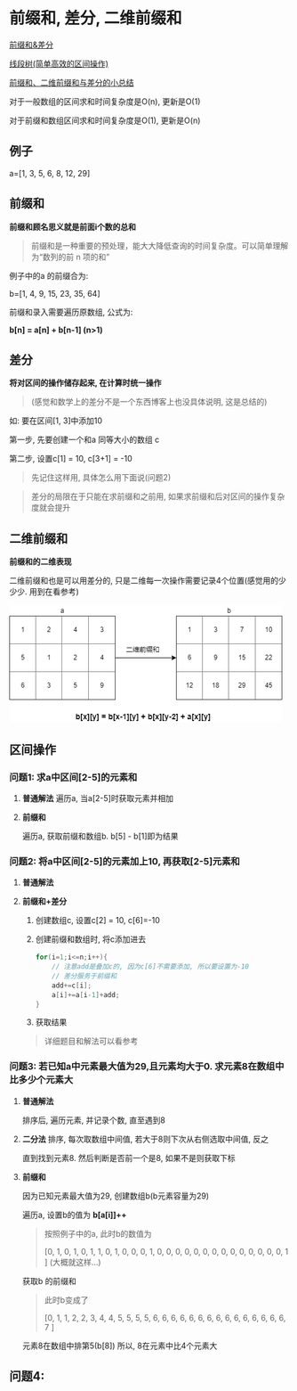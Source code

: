 # 前缀和, 差分, 二维前缀和

[前缀和&差分](http://wiki.edwiv.com/basic/prefix-sum/#_1)

[线段树(简单高效的区间操作)](https://blog.csdn.net/weixin_43843835/article/details/88750190#_1)

[前缀和、二维前缀和与差分的小总结](https://blog.csdn.net/k_r_forever/article/details/81775899)

对于一般数组的区间求和时间复杂度是O(n), 更新是O(1)

对于前缀和数组区间求和时间复杂度是O(1), 更新是O(n)



## 例子

a=[1, 3, 5, 6, 8, 12, 29]



## 前缀和

**前缀和顾名思义就是前面i个数的总和**

>   前缀和是一种重要的预处理，能大大降低查询的时间复杂度。可以简单理解为“数列的前 n 项的和” 

例子中的a 的前缀合为: 

b=[1, 4, 9, 15, 23, 35, 64]

前缀和录入需要遍历原数组, 公式为: 

**b[n] = a[n] + b[n-1] (n>1)**



## 差分

**将对区间的操作储存起来, 在计算时统一操作**

>    (感觉和数学上的差分不是一个东西博客上也没具体说明, 这是总结的)

如: 要在区间[1, 3]中添加10

第一步, 先要创建一个和a 同等大小的数组 c

第二步, 设置c[1] = 10, c[3+1] = -10

>   先记住这样用, 具体怎么用下面说(问题2)



>   差分的局限在于只能在求前缀和之前用, 如果求前缀和后对区间的操作复杂度就会提升



## 二维前缀和

**前缀和的二维表现**

二维前缀和也是可以用差分的, 只是二维每一次操作需要记录4个位置(感觉用的少少少. 用到在看参考)

![二维前缀和](区间操作-前缀和,差分,二维前缀和.assets/image-20191127102935672.png)



## 区间操作

### 问题1: 求a中区间[2-5]的元素和

1.  **普通解法**
    遍历a, 当a[2-5]时获取元素并相加

2.  **前缀和**

    遍历a, 获取前缀和数组b. b[5] - b[1]即为结果



### 问题2: 将a中区间[2-5]的元素加上10, 再获取[2-5]元素和

1.  **普通解法**

  

2.  **前缀和+差分**

    1.  创建数组c, 设置c[2] = 10, c[6]=-10

    2.  创建前缀和数组时, 将c添加进去

        ```java
        for(i=1;i<=n;i++){
            // 注意add是叠加c的, 因为c[6]不需要添加, 所以要设置为-10
            // 差分服务于前缀和
        	add+=c[i]; 
        	a[i]+=a[i-1]+add;
        }
        ```

    3.  获取结果

    >   详细题目和解法可以看参考



### 问题3: 若已知a中元素最大值为29,且元素均大于0. 求元素8在数组中比多少个元素大

 1.    **普通解法**

       排序后, 遍历元素, 并记录个数, 直至遇到8

2. **二分法**
    排序, 每次取数组中间值, 若大于8则下次从右侧选取中间值, 反之

    直到找到元素8. 然后判断是否前一个是8, 如果不是则获取下标

3. **前缀和**

    因为已知元素最大值为29, 创建数组b(b元素容量为29)

    遍历a, 设置b的值为 **b[a[i]]++** 

    >   按照例子中的a, 此时b的数值为
    >
    >   [0, 1, 0, 1, 0, 1, 1, 0, 1, 0, 0, 0, 1, 0, 0, 0, 0, 0, 0, 0, 0, 0, 0, 0, 0, 0, 0, 1 ] (大概就这样...)

    获取b 的前缀和

    >   此时b变成了
    >
    >   [0, 1, 1, 2, 2, 3, 4, 4, 5, 5, 5, 5, 6, 6, 6, 6, 6, 6, 6, 6, 6, 6, 6, 6, 6, 6, 6, 7 ] 

    元素8在数组中排第5(b[8]) 所以, 8在元素中比4个元素大



## 问题4: 

























